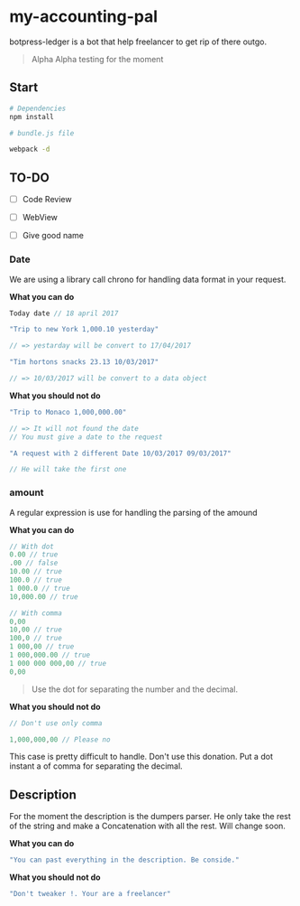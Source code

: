 # my-accounting-pal

botpress-ledger is a bot that help freelancer to get rip of there outgo.
> Alpha Alpha testing for the moment


## Start


```bash
# Dependencies
npm install

# bundle.js file

webpack -d
```

## TO-DO

- [ ] Code Review
- [ ] WebView
- [ ] Give good name


### Date

We are using a library call chrono for handling data format in your request.

**What you can do**

```javascript
Today date // 18 april 2017

"Trip to new York 1,000.10 yesterday"

// => yestarday will be convert to 17/04/2017

"Tim hortons snacks 23.13 10/03/2017"

// => 10/03/2017 will be convert to a data object
```

**What you should not do**

```javascript
"Trip to Monaco 1,000,000.00"

// => It will not found the date
// You must give a date to the request

"A request with 2 different Date 10/03/2017 09/03/2017"

// He will take the first one
```


### amount

A regular expression is use for handling the parsing of the amound

**What you can do**

```javascript
// With dot
0.00 // true
.00 // false
10.00 // true
100.0 // true
1 000.0 // true
10,000.00 // true

// With comma
0,00
10,00 // true
100,0 // true
1 000,00 // true
1 000,000.00 // true
1 000 000 000,00 // true
0,00
```

> Use the dot for separating the number and the decimal.

**What you should not do**

```javascript
// Don't use only comma

1,000,000,00 // Please no
```

This case is pretty difficult to handle. Don't use this donation. Put a dot instant a of comma for separating the decimal.

## Description

For the moment the description is the dumpers parser. He only take the rest of the string and make a Concatenation with all the rest. Will change soon.

**What you can do**

```javascript
"You can past everything in the description. Be conside."
```  

**What you should not do**

```javascript
"Don't tweaker !. Your are a freelancer"
```
